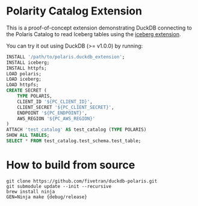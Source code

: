 # Polarity Catalog Extension
This is a proof-of-concept extension demonstrating DuckDB connecting to the Polaris Catalog to read Iceberg tables using the [iceberg extension](https://github.com/duckdb/duckdb-iceberg).

You can try it out using DuckDB (>= v1.0.0) by running:

```SQL
INSTALL '/path/to/polaris.duckdb_extension';
INSTALL iceberg;
INSTALL httpfs;
LOAD polaris;
LOAD iceberg;
LOAD httpfs;
CREATE SECRET (
	TYPE POLARIS,
	CLIENT_ID '${PC_CLIENT_ID}',
	CLIENT_SECRET '${PC_CLIENT_SECRET}',
	ENDPOINT '${PC_ENDPOINT}',
	AWS_REGION '${PC_AWS_REGION}'
)
ATTACH 'test_catalog' AS test_catalog (TYPE POLARIS)
SHOW ALL TABLES;
SELECT * FROM test_catalog.test_schema.test_table;
```

# How to build from source

```
git clone https://github.com/fivetran/duckdb-polaris.git
git submodule update --init --recursive
brew install ninja
GEN=Ninja make {debug/release}
```
